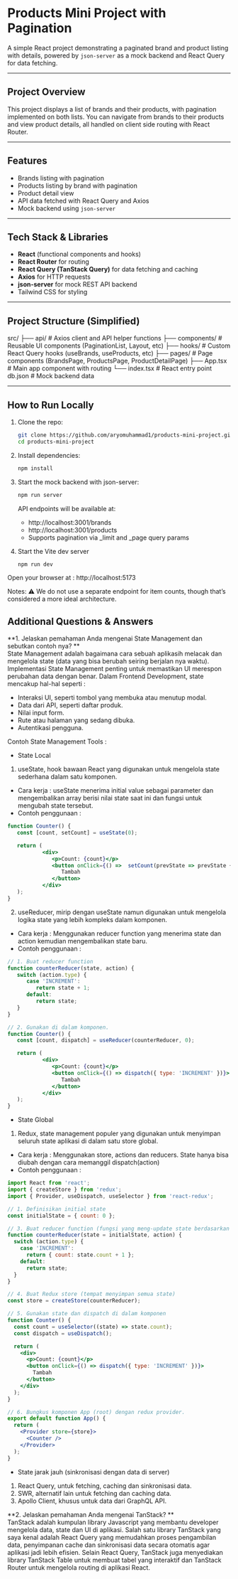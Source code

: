 # Products Mini Project with Pagination

A simple React project demonstrating a paginated brand and product listing with details, powered by `json-server` as a mock backend and React Query for data fetching.

---

## Project Overview

This project displays a list of brands and their products, with pagination implemented on both lists. You can navigate from brands to their products and view product details, all handled on client side routing with React Router.

---

## Features

- Brands listing with pagination  
- Products listing by brand with pagination  
- Product detail view 
- API data fetched with React Query and Axios  
- Mock backend using `json-server`

---

## Tech Stack & Libraries

- **React** (functional components and hooks)  
- **React Router** for routing  
- **React Query (TanStack Query)** for data fetching and caching  
- **Axios** for HTTP requests  
- **json-server** for mock REST API backend  
- Tailwind CSS for styling 

---

## Project Structure (Simplified)

src/
├── api/ # Axios client and API helper functions
├── components/ # Reusable UI components (PaginationList, Layout, etc)
├── hooks/ # Custom React Query hooks (useBrands, useProducts, etc)
├── pages/ # Page components (BrandsPage, ProductsPage, ProductDetailPage)
├── App.tsx # Main app component with routing
└── index.tsx # React entry point
db.json # Mock backend data



---

## How to Run Locally

1. Clone the repo:

   ```bash
   git clone https://github.com/aryomuhammad1/products-mini-project.git
   cd products-mini-project
   ```

2. Install dependencies:
   
   ```bash
   npm install
   ```
   
4. Start the mock backend with json-server:
   
    ```bash
    npm run server
   ```
    API endpoints will be available at:
   - http://localhost:3001/brands
   - http://localhost:3001/products
   - Supports pagination via _limit and _page query params

5. Start the Vite dev server
   
   ```bash
   npm run dev
   ```
   
Open your browser at : http://localhost:5173

Notes: ⚠️ We do not use a separate endpoint for item counts, though that’s considered a more ideal architecture.


## Additional Questions & Answers

**1. Jelaskan pemahaman Anda mengenai State Management dan sebutkan contoh
nya? **  
State Management adalah bagaimana cara sebuah aplikasih melacak dan mengelola state (data yang bisa berubah seiring berjalan nya waktu).
Implementasi State Management penting untuk memastikan UI merespon perubahan data dengan benar.
Dalam Frontend Development, state mencakup hal-hal seperti :
- Interaksi UI, seperti tombol yang membuka atau menutup modal.
- Data dari API, seperti daftar produk.
- Nilai input form.
- Rute atau halaman yang sedang dibuka.
- Autentikasi pengguna.

Contoh State Management Tools :
- State Local
1. useState, hook bawaan React yang digunakan untuk mengelola state sederhana dalam satu komponen.
* Cara kerja :
   useState menerima initial value sebagai parameter dan mengembalikan array berisi nilai state saat ini dan fungsi untuk mengubah state tersebut.
* Contoh penggunaan :
```jsx
function Counter() {
   const [count, setCount] = useState(0);

   return (
           <div>
              <p>Count: {count}</p>
              <button onClick={() =>  setCount(prevState => prevState + 1)}>
                 Tambah
              </button>
           </div>
   );
}
```

2. useReducer, mirip dengan useState namun digunakan untuk mengelola logika state yang lebih kompleks dalam komponen.
* Cara kerja :
   Menggunakan reducer function yang menerima state dan action kemudian mengembalikan state baru.
* Contoh penggunaan :
```jsx
// 1. Buat reducer function
function counterReducer(state, action) {
   switch (action.type) {
      case 'INCREMENT':
         return state + 1;
      default:
         return state;
   }
}

// 2. Gunakan di dalam komponen.
function Counter() {
   const [count, dispatch] = useReducer(counterReducer, 0);

   return (
           <div>
              <p>Count: {count}</p>
              <button onClick={() => dispatch({ type: 'INCREMENT' })}>
                 Tambah
              </button>
           </div>
   );
}
```  
  
- State Global 
1. Redux, state management populer yang digunakan untuk menyimpan seluruh state aplikasi di dalam satu store global.
* Cara kerja :
   Menggunakan store, actions dan reducers. State hanya bisa diubah dengan cara memanggil dispatch(action)
* Contoh penggunaan :
```jsx
import React from 'react';
import { createStore } from 'redux';
import { Provider, useDispatch, useSelector } from 'react-redux';

// 1. Definisikan initial state
const initialState = { count: 0 };

// 3. Buat reducer function (fungsi yang meng-update state berdasarkan action)
function counterReducer(state = initialState, action) {
  switch (action.type) {
    case 'INCREMENT':
      return { count: state.count + 1 };
    default:
      return state;
  }
}

// 4. Buat Redux store (tempat menyimpan semua state)
const store = createStore(counterReducer);

// 5. Gunakan state dan dispatch di dalam komponen
function Counter() {
  const count = useSelector((state) => state.count);
  const dispatch = useDispatch();

  return (
    <div>
      <p>Count: {count}</p>
      <button onClick={() => dispatch({ type: 'INCREMENT' })}>
        Tambah
      </button>
    </div>
  );
}

// 6. Bungkus komponen App (root) dengan redux provider.
export default function App() {
  return (
    <Provider store={store}>
      <Counter />
    </Provider>
  );
}

```

- State jarak jauh (sinkronisasi dengan data di server)
1. React Query, untuk fetching, caching dan sinkronisasi data.
2. SWR, alternatif lain untuk fetching dan caching data.
3. Apollo Client, khusus untuk data dari GraphQL API.


**2. Jelaskan pemahaman Anda mengenai TanStack? **  
TanStack adalah kumpulan library Javascript yang membantu developer mengelola data, state dan UI di aplikasi.
Salah satu library TanStack yang saya kenal adalah React Query yang memudahkan proses pengambilan data, penyimpanan cache dan sinkronisasi data secara otomatis agar aplikasi jadi lebih efisien.
Selain React Query, TanStack juga menyediakan library TanStack Table untuk membuat tabel yang interaktif dan TanStack Router untuk mengelola routing di aplikasi React.

